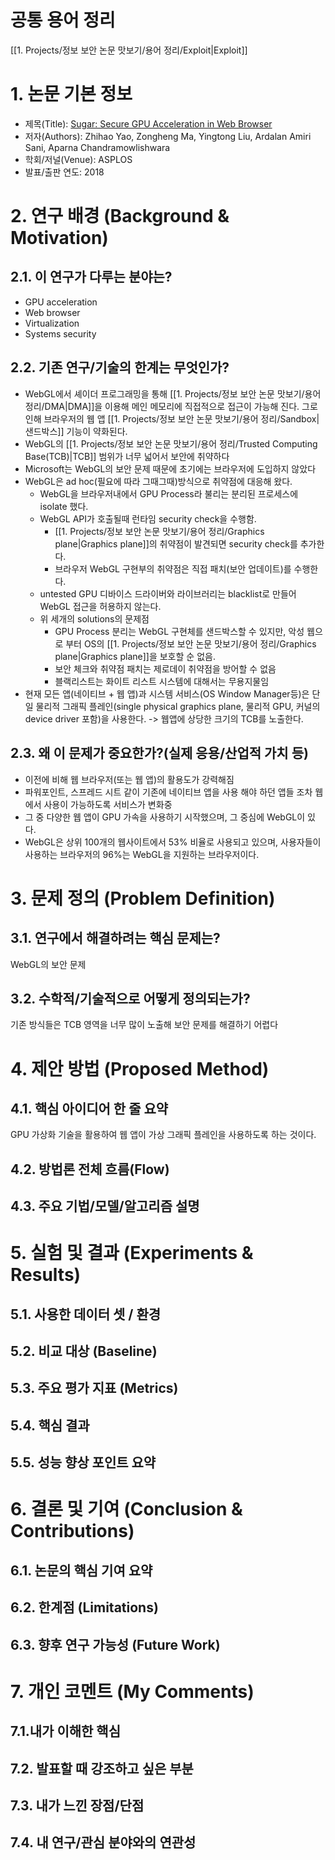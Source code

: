 # 공통 용어 정리
[[1. Projects/정보 보안 논문 맛보기/용어 정리/Exploit|Exploit]]
# 1. 논문 기본 정보
- 제목(Title): [Sugar: Secure GPU Acceleration in Web Browser](https://dl.acm.org/doi/pdf/10.1145/3296957.3173186)
- 저자(Authors): Zhihao Yao, Zongheng Ma, Yingtong Liu, Ardalan Amiri Sani, Aparna Chandramowlishwara
- 학회/저널(Venue): ASPLOS
- 발표/출판 연도: 2018

# 2. 연구 배경 (Background & Motivation)
## 2.1. 이 연구가 다루는 분야는?
- GPU acceleration
- Web browser
- Virtualization
- Systems security
## 2.2. 기존 연구/기술의 한계는 무엇인가?
- WebGL에서 셰이더 프로그래밍을 통해 [[1. Projects/정보 보안 논문 맛보기/용어 정리/DMA|DMA]]을 이용해 메인 메모리에 직접적으로 접근이 가능해 진다. 그로 인해 브라우저의 웹 앱 [[1. Projects/정보 보안 논문 맛보기/용어 정리/Sandbox|샌드박스]] 기능이 약화된다.
- WebGL의 [[1. Projects/정보 보안 논문 맛보기/용어 정리/Trusted Computing Base(TCB)|TCB]] 범위가 너무 넓어서 보안에 취약하다
- Microsoft는 WebGL의 보안 문제 때문에 초기에는 브라우저에 도입하지 않았다
- WebGL은 ad hoc(필요에 따라 그때그때)방식으로 취약점에 대응해 왔다.
	- WebGL을 브라우저내에서 GPU Process라 불리는 분리된 프로세스에 isolate 했다.
	- WebGL API가 호출될때 런타임 security check을 수행함.
		- [[1. Projects/정보 보안 논문 맛보기/용어 정리/Graphics plane|Graphics plane]]의 취약점이 발견되면 security check를 추가한다.
		- 브라우저 WebGL 구현부의 취약점은 직접 패치(보안 업데이트)를 수행한다.
	- untested GPU 디바이스 드라이버와 라이브러리는 blacklist로 만들어 WebGL 접근을 허용하지 않는다.
	- 위 세개의 solutions의 문제점
		- GPU Process 분리는 WebGL 구현체를 샌드박스할 수 있지만, 악성 웹으로 부터 OS의 [[1. Projects/정보 보안 논문 맛보기/용어 정리/Graphics plane|Graphics plane]]을 보호할 순 없음.
		- 보안 체크와 취약점 패치는 제로데이 취약점을 방어할 수 없음
		- 블랙리스트는 화이트 리스트 시스템에 대해서는 무용지물임
- 현재 모든 앱(네이티브 + 웹 앱)과 시스템 서비스(OS Window Manager등)은 단일 물리적 그래픽 플레인(single physical graphics plane, 물리적 GPU, 커널의 device driver 포함)을 사용한다. -> 웹앱에 상당한 크기의 TCB를 노출한다.

## 2.3. 왜 이 문제가 중요한가?(실제 응용/산업적 가치 등)
- 이전에 비해 웹 브라우저(또는 웹 앱)의 활용도가 강력해짐
- 파워포인트, 스프레드 시트 같이 기존에 네이티브 앱을 사용 해야 하던 앱들 조차 웹에서 사용이 가능하도록 서비스가 변화중
- 그 중 다양한 웹 앱이 GPU 가속을 사용하기 시작했으며, 그 중심에 WebGL이 있다.
- WebGL은 상위 100개의 웹사이트에서 53% 비율로 사용되고 있으며, 사용자들이 사용하는 브라우저의 96%는 WebGL을 지원하는 브라우저이다.


# 3. 문제 정의 (Problem Definition)
## 3.1. 연구에서 해결하려는 핵심 문제는?
WebGL의 보안 문제
## 3.2. 수학적/기술적으로 어떻게 정의되는가?
기존 방식들은 TCB 영역을 너무 많이 노출해 보안 문제를 해결하기 어렵다

# 4. 제안 방법 (Proposed Method)
## 4.1. 핵심 아이디어 한 줄 요약
GPU 가상화 기술을 활용하여 웹 앱이 가상 그래픽 플레인을 사용하도록 하는 것이다.
## 4.2. 방법론 전체 흐름(Flow)

## 4.3. 주요 기법/모델/알고리즘 설명

# 5. 실험 및 결과 (Experiments & Results)
## 5.1. 사용한 데이터 셋 / 환경

## 5.2. 비교 대상 (Baseline)

## 5.3. 주요 평가 지표 (Metrics)

## 5.4. 핵심 결과

## 5.5. 성능 향상 포인트 요약

# 6. 결론 및 기여 (Conclusion & Contributions)
## 6.1. 논문의 핵심 기여 요약
## 6.2. 한계점 (Limitations)

## 6.3. 향후 연구 가능성 (Future Work)

# 7. 개인 코멘트 (My Comments)
## 7.1.내가 이해한 핵심

## 7.2. 발표할 때 강조하고 싶은 부분

## 7.3. 내가 느낀 장점/단점

## 7.4. 내 연구/관심 분야와의 연관성
